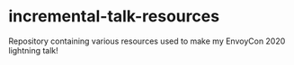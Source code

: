 # incremental-talk-resources
Repository containing various resources used to make my EnvoyCon 2020 lightning talk!
